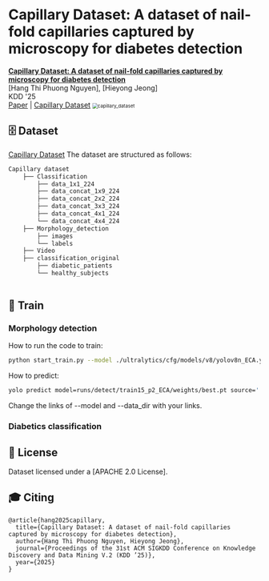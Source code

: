 # Capillary Dataset: A dataset of nail-fold capillaries captured by microscopy for diabetes detection

[**Capillary Dataset: A dataset of nail-fold capillaries captured by microscopy for diabetes detection**](https://doi.org/10.1145/3711896.3737425)    
[Hang Thi Phuong Nguyen], [Hieyong Jeong]   
KDD '25              
[Paper](https://doi.org/10.1145/3711896.3737425) | [Capillary Dataset](https://huggingface.co/datasets/HanaNguyen/Capillary-Dataset)
<img src="fig4.png" alt="capillary_dataset" style="zoom:67%;" />
## 🗄️ Dataset
[Capillary Dataset](https://huggingface.co/datasets/HanaNguyen/Capillary-Dataset)
The dataset are structured as follows:

```bash
Capillary dataset
    ├── Classification
        ├── data_1x1_224
        ├── data_concat_1x9_224
        ├── data_concat_2x2_224
        ├── data_concat_3x3_224
        ├── data_concat_4x1_224
        └── data_concat_4x4_224
    ├── Morphology_detection
        ├── images
        └── labels
    ├── Video
    ├── classification_original
        ├── diabetic_patients
        └── healthy_subjects
    
```
## 🧪 Train
### Morphology detection
How to run the code to train:
```bash
python start_train.py --model ./ultralytics/cfg/models/v8/yolov8n_ECA.yaml --data_dir ./datasets/nailfold/data/data.yaml
```

How to predict:
```bash
yolo predict model=runs/detect/train15_p2_ECA/weights/best.pt source='' imgsz=640
```
Change the links of --model and --data_dir with your links.
### Diabetics classification



## 📄 License

Dataset licensed under a [APACHE 2.0 License].

## 🎓 Citing 

```
@article{hang2025capillary,
  title={Capillary Dataset: A dataset of nail-fold capillaries captured by microscopy for diabetes detection},
  author={Hang Thi Phuong Nguyen, Hieyong Jeong},
  journal={Proceedings of the 31st ACM SIGKDD Conference on Knowledge Discovery and Data Mining V.2 (KDD ’25)},
  year={2025}
}
```
